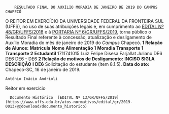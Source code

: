         RESULTADO FINAL DO AUXÍLIO MORADIA DE JANEIRO DE 2019 DO CAMPUS CHAPECÓ  

 O REITOR EM EXERCÍCIO DA UNIVERSIDADE FEDERAL DA FRONTEIRA SUL (UFFS), no uso de suas atribuições legais e, em cumprimento ao [EDITAL Nº 48/GR/UFFS/2018](https://www.uffs.edu.br/atos-normativos/edital/gr/2018-0048) e à [PORTARIA Nº 6/GR/UFFS/2019](https://www.uffs.edu.br/atos-normativos/portaria/gr/2019-0006), torna público o Resultado Final referente à concessão, atualização e desligamento de Auxílio Moradia do mês de janeiro de 2019 do *Campus*  Chapecó.  **1 Relação de Alunos:**      **Matrícula**   **Nome**   **Alimentação 1**   **Moradia**   **Transporte 1**   **Transporte 2**   **Estudantil**     1711741015   Luiz Felipe Disesa Farjallat Juliano   DE6   DE6   DE6   -   DE6      **2 Relação de motivos de Desligamento:**      **INCISO**   **SIGLA**   **DESCRIÇÃO**     **I**   **DE6**   Solicitação do estudante (item 8.1.5).          **Data do ato:** Chapecó-SC, 16 de janeiro de 2019.   
 

    Antônio Inácio Andrioli   
 Reitor em exercício 

      Documento Histórico  [EDITAL Nº 13/GR/UFFS/2019](https://www.uffs.edu.br/atos-normativos/edital/gr/2019-0013/@@download/documento_historico)     
      